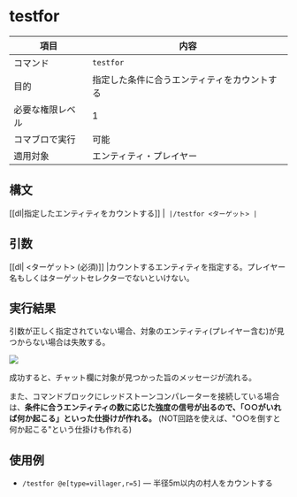 # testfor

| 項目 | 内容 |
| --- | --- |
| コマンド | `testfor` |
| 目的 | 指定した条件に合うエンティティをカウントする |
| 必要な権限レベル | 1 |
| コマブロで実行 | 可能 |
| 適用対象 | エンティティ・プレイヤー |

## 構文

[[dl|指定したエンティティをカウントする]]
|```
|/testfor <ターゲット>
|```

## 引数

[[dl| <ターゲット> (必須)]]
|カウントするエンティティを指定する。プレイヤー名もしくはターゲットセレクターでないといけない。

## 実行結果

引数が正しく指定されていない場合、対象のエンティティ(プレイヤー含む)が見つからない場合は失敗する。

![](https://cdn-ak.f.st-hatena.com/images/fotolife/s/sasigume/20210208/20210208094157.png)

成功すると、チャット欄に対象が見つかった旨のメッセージが流れる。

また、コマンドブロックにレッドストーンコンパレーターを接続している場合は、**条件に合うエンティティの数に応じた強度の信号が出るので、「○○がいれば何か起こる」といった仕掛けが作れる。** (NOT回路を使えば、"○○を倒すと何か起こる"という仕掛けも作れる)

## 使用例

- `/testfor @e[type=villager,r=5]` ― 半径5m以内の村人をカウントする
